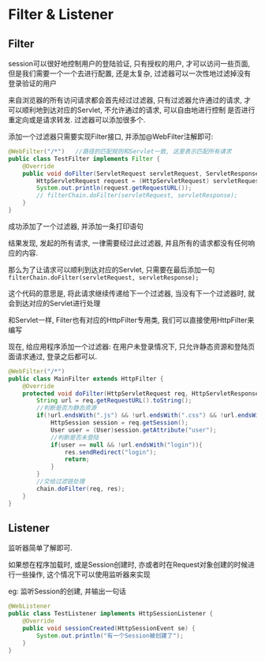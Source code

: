 # Filter & Listener

## Filter

session可以很好地控制用户的登陆验证, 只有授权的用户, 才可以访问一些页面, 但是我们需要一个一个去进行配置, 还是太复杂, 过滤器可以一次性地过滤掉没有登录验证的用户

来自浏览器的所有访问请求都会首先经过过滤器, 只有过滤器允许通过的请求, 才可以顺利地到达对应的Servlet, 不允许通过的请求, 可以自由地进行控制 是否进行重定向或是请求转发. 过滤器可以添加很多个.

添加一个过滤器只需要实现Filter接口, 并添加@WebFilter注解即可:

```java
@WebFilter("/*")   //路径的匹配规则和Servlet一致, 这里表示匹配所有请求
public class TestFilter implements Filter {
    @Override
    public void doFilter(ServletRequest servletRequest, ServletResponse servletResponse, FilterChain filterChain) throws IOException, ServletException {
        HttpServletRequest request = (HttpServletRequest) servletRequest;
        System.out.println(request.getRequestURL());
        // filterChain.doFilter(servletRequest, servletResponse);
    }
}
```

成功添加了一个过滤器, 并添加一条打印语句

结果发现, 发起的所有请求, 一律需要经过此过滤器, 并且所有的请求都没有任何响应的内容.

那么为了让请求可以顺利到达对应的Servlet, 只需要在最后添加一句`filterChain.doFilter(servletRequest, servletResponse);`

这个代码的意思是, 将此请求继续传递给下一个过滤器, 当没有下一个过滤器时, 就会到达对应的Servlet进行处理

和Servlet一样, Filter也有对应的HttpFilter专用类, 我们可以直接使用HttpFilter来编写

现在, 给应用程序添加一个过滤器: 在用户未登录情况下, 只允许静态资源和登陆页面请求通过, 登录之后都可以.

```java
@WebFilter("/*")
public class MainFilter extends HttpFilter {
    @Override
    protected void doFilter(HttpServletRequest req, HttpServletResponse res, FilterChain chain) throws IOException, ServletException {
        String url = req.getRequestURL().toString();
        //判断是否为静态资源
        if(!url.endsWith(".js") && !url.endsWith(".css") && !url.endsWith(".png")){
            HttpSession session = req.getSession();
            User user = (User)session.getAttribute("user");
            //判断是否未登陆
            if(user == null && !url.endsWith("login")){
                res.sendRedirect("login");
                return;
            }
        }
        //交给过滤链处理
        chain.doFilter(req, res);
    }
}
```

## Listener

监听器简单了解即可.

如果想在程序加载时, 或是Session创建时, 亦或者时在Request对象创建的时候进行一些操作, 这个情况下可以使用监听器来实现

eg: 监听Session的创建, 并输出一句话

```java
@WebListener
public class TestListener implements HttpSessionListener {
    @Override
    public void sessionCreated(HttpSessionEvent se) {
        System.out.println("有一个Session被创建了");
    }
}
```
